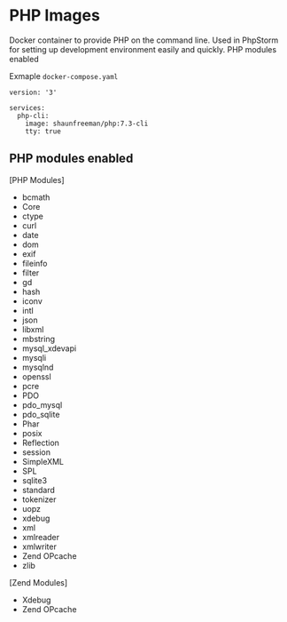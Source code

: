 PHP Images
================

Docker container to provide PHP on the command line. Used in PhpStorm for setting up development environment easily and quickly. PHP modules enabled

Exmaple `docker-compose.yaml`

    version: '3'
    
    services:
      php-cli:
        image: shaunfreeman/php:7.3-cli
        tty: true

PHP modules enabled
-------------------
[PHP Modules]
* bcmath
* Core
* ctype
* curl
* date
* dom
* exif
* fileinfo
* filter
* gd
* hash
* iconv
* intl
* json
* libxml
* mbstring
* mysql_xdevapi
* mysqli
* mysqlnd
* openssl
* pcre
* PDO
* pdo_mysql
* pdo_sqlite
* Phar
* posix
* Reflection
* session
* SimpleXML
* SPL
* sqlite3
* standard
* tokenizer
* uopz
* xdebug
* xml
* xmlreader
* xmlwriter
* Zend OPcache
* zlib

[Zend Modules]
 * Xdebug
 * Zend OPcache
